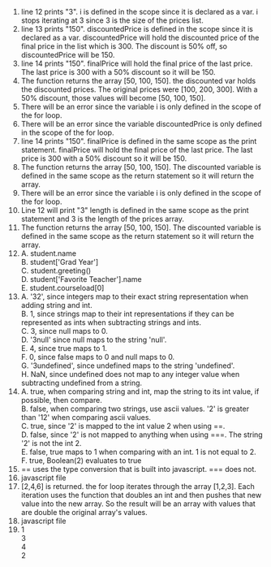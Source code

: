
1. line 12 prints "3". i is defined in the scope since it is declared as a var. i stops iterating at 3 since 3 is the size of the prices list.
2. line 13 prints "150". discountedPrice is defined in the scope since it is declared as a var. discountedPrice will hold the discounted price of the final price in the list which is 300. The discount is 50% off, so discountedPrice will be 150.
3. line 14 prints "150". finalPrice will hold the final price of the last price. The last price is 300 with a 50% discount so it will be 150. 
4. The function returns the array [50, 100, 150]. the discounted var holds the discounted prices. The original prices were [100, 200, 300]. With a 50% discount, those values will become [50, 100, 150].
5. There will be an error since the variable i is only defined in the scope of the for loop.
6. There will be an error since the variable discountedPrice is only defined in the scope of the for loop.
7. line 14 prints "150". finalPrice is defined in the same scope as the print statement. finalPrice will hold the final price of the last price. The last price is 300 with a 50% discount so it will be 150. 
8. The function returns the array [50, 100, 150]. The discounted variable is defined in the same scope as the return statement so it will return the array.
9. There will be an error since the variable i is only defined in the scope of the for loop.
10. Line 12 will print "3" length is defined in the same scope as the print statement and 3 is the length of the prices array.
11. The function returns the array [50, 100, 150]. The discounted variable is defined in the same scope as the return statement so it will return the array.
12. A. student.name  
    B. student['Grad Year']  
    C. student.greeting()  
    D. student['Favorite Teacher'].name  
    E. student.courseload[0]  
13. A. '32', since integers map to their exact string representation when adding string and int.  
    B. 1, since strings map to their int representations if they can be represented as ints when subtracting strings and ints.  
    C. 3, since null maps to 0.  
    D. '3null' since null maps to the string 'null'.  
    E. 4, since true maps to 1.  
    F. 0, since false maps to 0 and null maps to 0.  
    G. '3undefined', since undefined maps to the string 'undefined'.  
    H. NaN, since undefined does not map to any integer value when subtracting undefined from a string.  
14. A. true, when comparing string and int, map the string to its int value, if possible, then compare.  
    B. false, when comparing two strings, use ascii values. '2' is greater than '12' when comparing ascii values.  
    C. true, since '2' is mapped to the int value 2 when using ==.  
    D. false, since '2' is not mapped to anything when using ===. The string '2' is not the int 2.   
    E. false, true maps to 1 when comparing with an int. 1 is not equal to 2.   
    F. true, Boolean(2) evaluates to true   
15. == uses the type conversion that is built into javascript. === does not.   
16. javascript file
17. [2,4,6] is returned. the for loop iterates through the array [1,2,3]. Each iteration uses the function that doubles an int and then pushes that new value into the new array. So the result will be an array with values that are double the original array's values. 
18. javascript file
19. 1  
    3  
    4  
    2  

 

